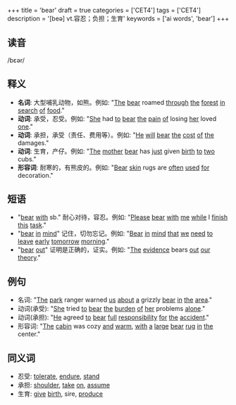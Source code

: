 +++
title = 'bear'
draft = true
categories = ['CET4']
tags = ['CET4']
description = '[beə] vt.容忍；负担；生育'
keywords = ['ai words', 'bear']
+++

## 读音
/bɛər/

## 释义
- **名词**: 大型哺乳动物，如熊。例如: "[The](/post/the/) [bear](/post/bear/) roamed [through](/post/through/) [the](/post/the/) [forest](/post/forest/) [in](/post/in/) [search](/post/search/) [of](/post/of/) [food](/post/food/)."
- **动词**: 承受，忍受。例如: "[She](/post/she/) had [to](/post/to/) [bear](/post/bear/) [the](/post/the/) [pain](/post/pain/) [of](/post/of/) losing [her](/post/her/) loved [one](/post/one/)."
- **动词**: 承担，承受（责任、费用等）。例如: "[He](/post/he/) [will](/post/will/) [bear](/post/bear/) [the](/post/the/) [cost](/post/cost/) [of](/post/of/) [the](/post/the/) damages."
- **动词**: 生育，产仔。例如: "[The](/post/the/) [mother](/post/mother/) [bear](/post/bear/) has [just](/post/just/) given [birth](/post/birth/) [to](/post/to/) [two](/post/two/) cubs."
- **形容词**: 耐寒的，有熊皮的。例如: "[Bear](/post/bear/) [skin](/post/skin/) rugs are [often](/post/often/) [used](/post/used/) [for](/post/for/) decoration."

## 短语
- "[bear](/post/bear/) [with](/post/with/) sb." 耐心对待，容忍。例如: "[Please](/post/please/) [bear](/post/bear/) [with](/post/with/) [me](/post/me/) [while](/post/while/) I [finish](/post/finish/) [this](/post/this/) [task](/post/task/)."
- "[bear](/post/bear/) [in](/post/in/) [mind](/post/mind/)" 记住，切勿忘记。例如: "[Bear](/post/bear/) [in](/post/in/) [mind](/post/mind/) [that](/post/that/) [we](/post/we/) [need](/post/need/) [to](/post/to/) [leave](/post/leave/) [early](/post/early/) [tomorrow](/post/tomorrow/) [morning](/post/morning/)."
- "[bear](/post/bear/) [out](/post/out/)" 证明是正确的，证实。例如: "[The](/post/the/) [evidence](/post/evidence/) bears [out](/post/out/) [our](/post/our/) [theory](/post/theory/)."

## 例句
- 名词: "[The](/post/the/) [park](/post/park/) ranger warned [us](/post/us/) [about](/post/about/) [a](/post/a/) grizzly [bear](/post/bear/) [in](/post/in/) [the](/post/the/) [area](/post/area/)."
- 动词(承受): "[She](/post/she/) tried [to](/post/to/) [bear](/post/bear/) [the](/post/the/) [burden](/post/burden/) [of](/post/of/) [her](/post/her/) problems [alone](/post/alone/)."
- 动词(承担): "[He](/post/he/) agreed [to](/post/to/) [bear](/post/bear/) [full](/post/full/) [responsibility](/post/responsibility/) [for](/post/for/) [the](/post/the/) [accident](/post/accident/)."
- 形容词: "[The](/post/the/) [cabin](/post/cabin/) was cozy [and](/post/and/) [warm](/post/warm/), [with](/post/with/) [a](/post/a/) [large](/post/large/) [bear](/post/bear/) [rug](/post/rug/) [in](/post/in/) [the](/post/the/) center."

## 同义词
- 忍受: [tolerate](/post/tolerate/), [endure](/post/endure/), [stand](/post/stand/)
- 承担: [shoulder](/post/shoulder/), [take](/post/take/) [on](/post/on/), [assume](/post/assume/)
- 生育: [give](/post/give/) [birth](/post/birth/), sire, [produce](/post/produce/)
